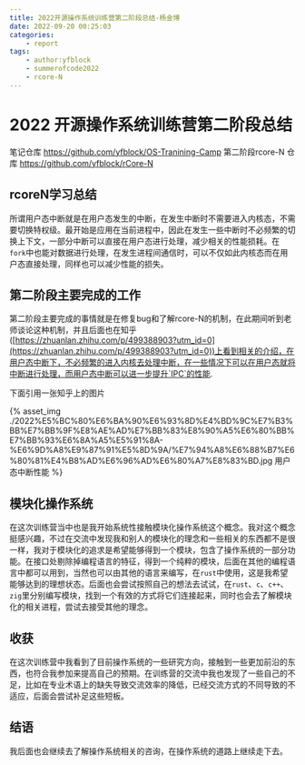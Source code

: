 ```yaml
---
title: 2022开源操作系统训练营第二阶段总结-杨金博
date: 2022-09-20 00:25:03
categories:
    - report
tags:
    - author:yfblock
    - summerofcode2022
    - rcore-N
---
```


# 2022 开源操作系统训练营第二阶段总结
笔记仓库 https://github.com/yfblock/OS-Tranining-Camp
第二阶段rcore-N 仓库 https://github.com/yfblock/rCore-N


## rcoreN学习总结
所谓用户态中断就是在用户态发生的中断，在发生中断时不需要进入内核态，不需要切换特权级。最开始是应用在当前进程中，因此在发生一些中断时不必频繁的切换上下文，一部分中断可以直接在用户态进行处理，减少相关的性能损耗。在`fork`中也能对数据进行处理，在发生进程间通信时，可以不仅如此内核态而在用户态直接处理，同样也可以减少性能的损失。


## 第二阶段主要完成的工作
第二阶段主要完成的事情就是在修复bug和了解rcore-N的机制，在此期间听到老师谈论这种机制，并且后面也在知乎([https://zhuanlan.zhihu.com/p/499388903?utm_id=0](https://zhuanlan.zhihu.com/p/499388903?utm_id=0))上看到相关的介绍，在用户态中断下，不必频繁的进入内核去处理中断，在一些情况下可以在用户态就将中断进行处理，而用户态中断可以进一步提升`IPC`的性能.

下面引用一张知乎上的图片

{% asset_img ./2022%E5%BC%80%E6%BA%90%E6%93%8D%E4%BD%9C%E7%B3%BB%E7%BB%9F%E8%AE%AD%E7%BB%83%E8%90%A5%E6%80%BB%E7%BB%93%E6%8A%A5%E5%91%8A-%E6%9D%A8%E9%87%91%E5%8D%9A/%E7%94%A8%E6%88%B7%E6%80%81%E4%B8%AD%E6%96%AD%E6%80%A7%E8%83%BD.jpg 用户态中断性能 %}


## 模块化操作系统
在这次训练营当中也是我开始系统性接触模块化操作系统这个概念。我对这个概念挺感兴趣，不过在交流中发现我和别人的模块化的理念和一些相关的东西都不是很一样，我对于模块化的追求是希望能够得到一个模块，包含了操作系统的一部分功能。在接口处剔除掉编程语言的特征，得到一个纯粹的模块，后面在其他的编程语言中都可以用到，当然也可以由其他的语言来编写，在`rust`中使用，这是我希望能够达到的理想状态。后面也会尝试按照自己的想法去试试，在`rust`、`c`、`c++`、`zig`里分别编写模块，找到一个有效的方式将它们连接起来，同时也会去了解模块化的相关进程，尝试去接受其他的理念。


## 收获
在这次训练营中我看到了目前操作系统的一些研究方向，接触到一些更加前沿的东西，也符合我参加来提高自己的预期。在训练营的交流中我也发现了一些自己的不足，比如在专业术语上的缺失导致交流效率的降低，已经交流方式的不同导致的不适应，后面会尝试补足这些短板。

## 结语
我后面也会继续去了解操作系统相关的咨询，在操作系统的道路上继续走下去。
